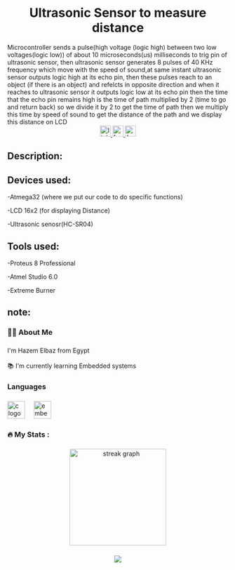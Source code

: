 <h1 align="center">Ultrasonic Sensor to measure distance
</h1>
Microcontroller sends a pulse(high voltage (logic high) between two low voltages(logic low)) of about 10 microseconds(us) milliseconds to trig pin of ultrasonic sensor, then ultrasonic sensor generates 8 pulses of 40 KHz frequency which move with the speed of sound,at same instant ultrasonic sensor outputs logic high at its echo pin, then these pulses reach to an object (if there is an object) and refelcts in opposite direction and when it reaches to ultrasonic sensor it outputs logic low at its echo pin then the time that the echo pin remains high is the time of path multiplied by 2 (time to go and return back) so we divide it by 2 to get the time of path then we multiply this time by speed of sound to get the distance of the path and we display this distance on LCD




<div align="center">
  <a href="https://www.linkedin.com/in/hazem-elbaz-13b204201/" target="_blank">
    <img src="https://img.shields.io/static/v1?message=LinkedIn&logo=linkedin&label=&color=0077B5&logoColor=white&labelColor=&style=for-the-badge" height="25" alt="linkedin logo"  />
  </a>
  <a href="https://www.facebook.com/profile.php?id=100002834749862" target="_blank">
    <img src="https://img.shields.io/static/v1?message=Facebook&logo=facebook&label=&color=1877F2&logoColor=white&labelColor=&style=for-the-badge" height="25" alt="facebook logo"  />
  </a>
  <a href="https://www.hackerrank.com/profile/hazem1750" target="_blank">
    <img src="https://img.shields.io/static/v1?message=HackerRank&logo=hackerrank&label=&color=2EC866&logoColor=white&labelColor=&style=for-the-badge" height="25" alt="hackerrank logo"  />
  </a>
</div>

###

<h2 align="left">
Description:
</h2>

###

<h2 align="left">
Devices used:
</h2>

-Atmega32 (where we put our code to do specific functions)

-LCD 16x2 (for displaying Distance)

-Ultrasonic senosr(HC-SR04)

<h2 align="left">
Tools used:
</h2>

-Proteus 8 Professional

-Atmel Studio 6.0

-Extreme Burner

<h2 align="left">
note:
</h2>



<h3 align="left">👩‍💻  About Me</h3>

###

<p align="left">I'm Hazem Elbaz from Egypt<br><br>📚 I'm currently learning Embedded systems</p>

###

<h3 align="left">Languages</h3>

###

<div align="left">
  <img src="https://skillicons.dev/icons?i=c" height="40" alt="c logo"  />
  <img width="12" />
  <img src="https://cdn.jsdelivr.net/gh/devicons/devicon/icons/embeddedc/embeddedc-original.svg" height="40" alt="embeddedc logo"  />
</div>

###

<h3 align="left">🔥   My Stats :</h3>

###

<div align="center">
  <img src="https://streak-stats.demolab.com?user=HazemRagabElsayed&locale=en&mode=daily&theme=dark&hide_border=false&border_radius=5&order=3" height="220" alt="streak graph"  />
</div>

###

<div align="center">
  <img src="https://profile-counter.glitch.me/HazemRagabElsayed/count.svg?"  />
</div>

###
